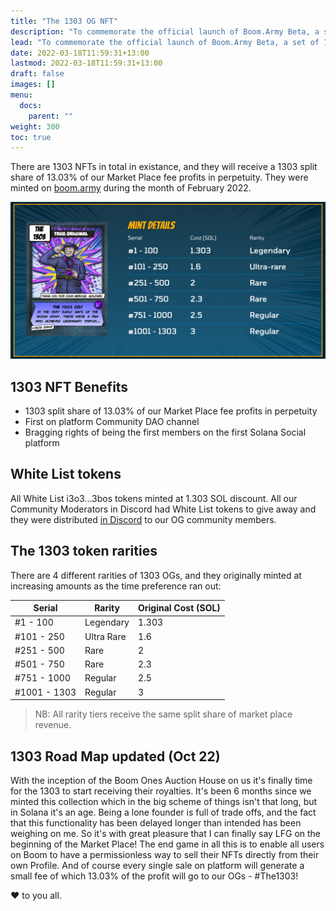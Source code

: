 ```yaml
---
title: "The 1303 OG NFT"
description: "To commemorate the official launch of Boom.Army Beta, a set of 1303 OG NFTs were launched to recognize everyone who was early."
lead: "To commemorate the official launch of Boom.Army Beta, a set of 1303 OG NFTs were launched to recognize everyone who was early."
date: 2022-03-18T11:59:31+13:00
lastmod: 2022-03-18T11:59:31+13:00
draft: false
images: []
menu:
  docs:
    parent: ""
weight: 300
toc: true
---
```


There are 1303 NFTs in total in existance, and they will receive a 1303 split share of 13.03% of our Market Place fee profits in perpetuity. They were minted on [boom.army](https://boom.army) during the month of February 2022.

![Boom mint](boom-mint.png)

## 1303 NFT Benefits

- 1303 split share of 13.03% of our Market Place fee profits in perpetuity
- First on platform Community DAO channel
- Bragging rights of being the first members on the first Solana Social platform

## White List tokens

All White List i3o3...3bos tokens minted at 1.303 SOL discount. All our Community Moderators in Discord had White List tokens to give away and they were distributed [in Discord](https://discord.gg/PmCNkDU5jJ) to our OG community members.

## The 1303 token rarities

There are 4 different rarities of 1303 OGs, and they originally minted at increasing amounts as the time preference ran out:

| Serial       | Rarity     | Original Cost (SOL) |
| ------------ | ---------- | ------------------- |
| #1 - 100     | Legendary  | 1.303               |
| #101 - 250   | Ultra Rare | 1.6                 |
| #251 - 500   | Rare       | 2                   |
| #501 - 750   | Rare       | 2.3                 |
| #751 - 1000  | Regular    | 2.5                 |
| #1001 - 1303 | Regular    | 3                   |

> NB: All rarity tiers receive the same split share of market place revenue.

## 1303 Road Map updated (Oct 22)

With the inception of the Boom Ones Auction House on us it's finally time for the 1303 to start receiving their royalties. It's been 6 months since we minted this collection which in the big scheme of things isn't that long, but in Solana it's an age. Being a lone founder is full of trade offs, and the fact that this functionality has been delayed longer than intended has been weighing on me. So it's with great pleasure that I can finally say LFG on the beginning of the Market Place! The end game in all this is to enable all users on Boom to have a permissionless way to sell their NFTs directly from their own Profile. And of course every single sale on platform will generate a small fee of which 13.03% of the profit will go to our OGs - #The1303!

❤️ to you all.
